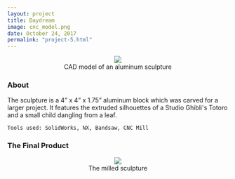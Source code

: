 ```yaml
---
layout: project
title: Daydream
image: cnc_model.png
date: October 24, 2017
permalink: "project-5.html"
---
```

<center><img src="{{ site.baseurl }}/files/pics/{{ page.image }}" style="max-width:650px"></center>
<center>CAD model of an aluminum sculpture</center>

### About
The sculpture is a 4” x 4” x 1.75” aluminum block which was carved for a larger project. It features the extruded silhouettes of a Studio Ghibli's Totoro and a small child dangling from a leaf.

`Tools used: SolidWorks, NX, Bandsaw, CNC Mill`

### The Final Product
<center><img src="{{ site.baseurl }}/files/pics/cnc_final.jpg" style="max-width:650px"></center>
<center>The milled sculpture</center>

<!-- Intermodal Navigation -->
<br>
<center>
  <table align>
    <thead>
      <tr>
        <a href="{{site.baseurl}}/project-4.html"><i class="fas fa-chevron-circle-left fa-3x"></i></a>
        <a href="{{site.baseurl}}/project-6.html"><i class="fas fa-chevron-circle-right fa-3x"></i></a>
      </tr>
    </thead>
  </table>
</center>
